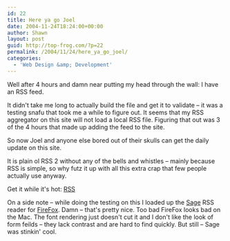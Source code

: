 ```yaml
---
id: 22
title: Here ya go Joel
date: 2004-11-24T18:24:00+00:00
author: Shawn
layout: post
guid: http://top-frog.com/?p=22
permalink: /2004/11/24/here_ya_go_joel/
categories:
  - 'Web Design &amp; Development'
---
```

Well after 4 hours and damn near putting my head through the wall: I have an RSS feed.

It didn't take me long to actually build the file and get it to validate – it was a testing snafu that took me a while to figure out. It seems that my RSS aggregator on this site will not load a local RSS file. Figuring that out was 3 of the 4 hours that made up adding the feed to the site.

So now Joel and anyone else bored out of their skulls can get the daily update on this site.

It is plain ol RSS 2 without any of the bells and whistles – mainly because RSS is simple, so why futz it up with all this extra crap that few people actually use anyway.

Get it while it's hot: [RSS](/rss)

On a side note – while doing the testing on this I loaded up the [Sage](http://sage.mozdev.org) RSS reader for [FireFox](http://www.mozilla.org/firefox). Damn – that's pretty nice. Too bad FireFox looks bad on the Mac. The font rendering just doesn't cut it and I don't like the look of form feilds – they lack contrast and are hard to find quickly. But still – Sage was stinkin' cool.
